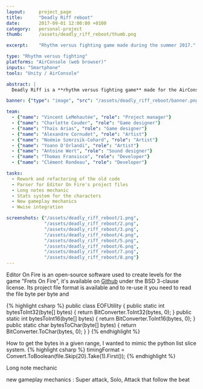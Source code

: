 ```yaml
---
layout:     project_page
title:      "Deadly Riff reboot"
date:       2017-09-01 12:00:00 +0100
category: 	personal-project
thumb:      /assets/deadly_riff_reboot/thumb.png

excerpt:    "Rhythm versus fighting game made during the summer 2017."

type: "Rhythm versus fighting"
platforms: "AirConsole (web browser)"
inputs: "Smartphone"
tools: "Unity / AirConsole"

abstract: |
  Deadly Riff is a **rhythm versus fighting game** made for the AirConsole Contest 2017. The result was a good prototype but we wanted to push the idea further and see what we can get after a summer.

banner: {"type": "image", "src": "/assets/deadly_riff_reboot/banner.png"}

team:
  - {"name": "Vincent LeMehautée", "role": "Project manager"}
  - {"name": "Charlotte Couder", "role": "Game designer"}
  - {"name": "Thaïs Arias", "role": "Game designer"}
  - {"name": "Alexandre Cornudet", "role": "Artist"}
  - {"name": "Noémie Szmrzsik-Cohard", "role": "Artist"}
  - {"name": "Yoann D'Orlandi", "role": "Artist"}
  - {"name": "Antoine Wert", "role": "Sound designer"}
  - {"name": "Thomas Fransisco", "role": "Developer"}
  - {"name": "Clément Rondeau", "role": "Developer"}

tasks:
  - Rework and refactoring of the old code
  - Parser for Editor On Fire's project files
  - Long notes mechanic
  - Stats system for the characters
  - New gameplay mechanics
  - Wwise integration

screenshots: {"/assets/deadly_riff_reboot/1.png",
              "/assets/deadly_riff_reboot/2.png",
              "/assets/deadly_riff_reboot/3.png",
              "/assets/deadly_riff_reboot/4.png",
              "/assets/deadly_riff_reboot/5.png",
              "/assets/deadly_riff_reboot/6.png",
              "/assets/deadly_riff_reboot/7.png",
              "/assets/deadly_riff_reboot/8.png"}
---
```

Editor On Fire is an open-source software used to create levels for the game "Frets On Fire", it's available on [Github](https://github.com/raynebc/editor-on-fire) under the BSD 3-clause license. Its project file format is available and to re-use it you need to read the file byte per byte and

{% highlight csharp %}
public class EOFUtility {
  public static int bytesToInt32(byte[] bytes) {
      return BitConverter.ToInt32(bytes, 0);
  }
  public static int bytesToInt16(byte[] bytes) {
      return BitConverter.ToInt16(bytes, 0);
  }
  public static char bytesToChar(byte[] bytes) {
      return BitConverter.ToChar(bytes, 0);
  }
}
{% endhighlight %}

How to get the bytes in a given range, I wanted to mimic the python list slice system.
{% highlight csharp %}
timingFormat = Convert.ToBoolean(file.Skip(20).Take(1).First());
{% endhighlight %}

Long note mechanic

new gameplay mechanics : Super attack, Solo, Attack that follow the beat